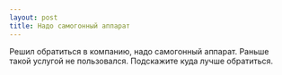 ```yaml
---
layout: post 
title: Надо самогонный аппарат 
--- 
```

Решил обратиться в компанию, надо самогонный аппарат. Раньше такой услугой не пользовался. Подскажите куда лучше обратиться.